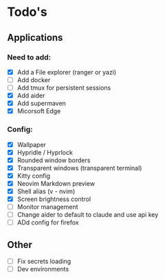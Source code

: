 # Todo's

## Applications

### Need to add:

- [x] Add a File explorer (ranger or yazi)
- [ ] Add docker
- [ ] Add tmux for persistent sessions
- [x] Add aider
- [x] Add supermaven
- [x] Micorsoft Edge

### Config:

- [x] Wallpaper
- [x] Hypridle / Hyprlock
- [x] Rounded window borders
- [x] Transparent windows (transparent terminal)
- [x] Kitty config
- [x] Neovim Markdown preview
- [x] Shell alias (v - nvim)
- [x] Screen brightness control
- [ ] Monitor management
- [ ] Change aider to default to claude and use api key
- [ ] ADd config for firefox

## Other

- [ ] Fix secrets loading
- [ ] Dev environments

<!---->
<!-- - [ ] check bluetooth config -->
<!-- - [ ] Add menu for nm-tui (rofi) -->
<!-- - [ ] Add menu for audio (rofi) -->
